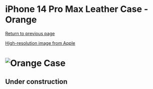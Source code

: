 # iPhone 14 Pro Max Leather Case - Orange

[Return to previous page](/iphone_14)

[High-resolution image from Apple](https://store.storeimages.cdn-apple.com/8756/as-images.apple.com/is//MPPR3?wid=4500&hei=4500&fmt=png)

# ![Orange Case](/everyphone/MPPR3.png)

## Under construction
